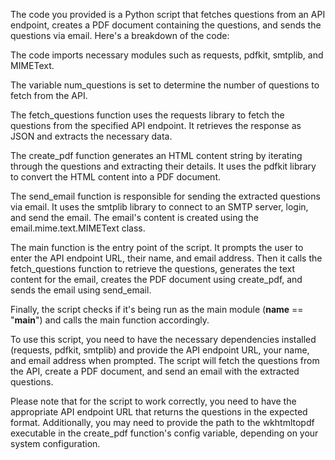 
The code you provided is a Python script that fetches questions from an API endpoint, creates a PDF document containing the questions, and sends the questions via email. Here's a breakdown of the code:

The code imports necessary modules such as requests, pdfkit, smtplib, and MIMEText.

The variable num_questions is set to determine the number of questions to fetch from the API.

The fetch_questions function uses the requests library to fetch the questions from the specified API endpoint. It retrieves the response as JSON and extracts the necessary data.

The create_pdf function generates an HTML content string by iterating through the questions and extracting their details. It uses the pdfkit library to convert the HTML content into a PDF document.

The send_email function is responsible for sending the extracted questions via email. It uses the smtplib library to connect to an SMTP server, login, and send the email. The email's content is created using the email.mime.text.MIMEText class.

The main function is the entry point of the script. It prompts the user to enter the API endpoint URL, their name, and email address. Then it calls the fetch_questions function to retrieve the questions, generates the text content for the email, creates the PDF document using create_pdf, and sends the email using send_email.

Finally, the script checks if it's being run as the main module (__name__ == "__main__") and calls the main function accordingly.

To use this script, you need to have the necessary dependencies installed (requests, pdfkit, smtplib) and provide the API endpoint URL, your name, and email address when prompted. The script will fetch the questions from the API, create a PDF document, and send an email with the extracted questions.

Please note that for the script to work correctly, you need to have the appropriate API endpoint URL that returns the questions in the expected format. Additionally, you may need to provide the path to the wkhtmltopdf executable in the create_pdf function's config variable, depending on your system configuration.
